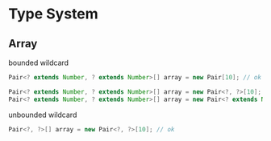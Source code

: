 # Type System

## Array

bounded wildcard

```java
Pair<? extends Number, ? extends Number>[] array = new Pair[10]; // ok

Pair<? extends Number, ? extends Number>[] array = new Pair<?, ?>[10]; // error
Pair<? extends Number, ? extends Number>[] array = new Pair<? extends Number, ? extends Number>[10]; // error
```

unbounded wildcard

```java
Pair<?, ?>[] array = new Pair<?, ?>[10]; // ok
```
